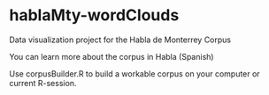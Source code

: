 # hablaMty-wordClouds
Data visualization project for the Habla de Monterrey Corpus

You can learn more about the corpus in  Habla (Spanish)

Use corpusBuilder.R to build a workable corpus on your computer or current R-session.


